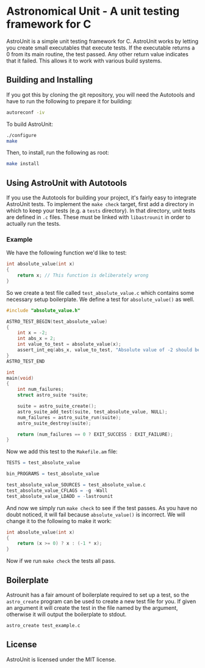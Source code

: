 # Astronomical Unit - A unit testing framework for C

AstroUnit is a simple unit testing framework for C. AstroUnit works by letting
you create small executables that execute tests. If the executable returns a
0 from its main routine, the test passed. Any other return value indicates
that it failed. This allows it to work with various build systems.

## Building and Installing

If you got this by cloning the git repository, you will need the Autotools and
have to run the following to prepare it for building:

```sh
autoreconf -iv
```

To build AstroUnit:

```sh
./configure
make
```

Then, to install, run the following as root:

```sh
make install
```

## Using AstroUnit with Autotools

If you use the Autotools for building your project, it's fairly easy to
integrate AstroUnit tests. To implement the `make check` target, first add a
directory in which to keep your tests (e.g. a `tests` directory). In that
directory, unit tests are defined in `.c` files. These must be linked with
`libastrounit` in order to actually run the tests.

### Example

We have the following function we'd like to test:

```c
int absolute_value(int x)
{
    return x; // This function is deliberately wrong
}
```

So we create a test file called `test_absolute_value.c` which contains some
necessary setup boilerplate. We define a test for `absolute_value()` as well.

```c
#include "absolute_value.h"

ASTRO_TEST_BEGIN(test_absolute_value)
{
    int x = -2;
    int abs_x = 2;
    int value_to_test = absolute_value(x);
    assert_int_eq(abs_x, value_to_test, "Absolute value of -2 should be 2");
}
ASTRO_TEST_END

int 
main(void)
{
    int num_failures;
    struct astro_suite *suite;

    suite = astro_suite_create();
    astro_suite_add_test(suite, test_absolute_value, NULL);
    num_failures = astro_suite_run(suite);
    astro_suite_destroy(suite);

    return (num_failures == 0 ? EXIT_SUCCESS : EXIT_FAILURE);
}
```

Now we add this test to the `Makefile.am` file:

```m4
TESTS = test_absolute_value

bin_PROGRAMS = test_absolute_value

test_absolute_value_SOURCES = test_absolute_value.c
test_absolute_value_CFLAGS = -g -Wall
test_absolute_value_LDADD = -lastrounit
```

And now we simply run `make check` to see if the test passes. As you have no
doubt noticed, it will fail because `absolute_value()` is incorrect. We will
change it to the following to make it work:

```c
int absolute_value(int x)
{
    return (x >= 0) ? x : (-1 * x);
}
```

Now if we run `make check` the tests all pass.

## Boilerplate

Astrounit has a fair amount of boilerplate required to set up a test, so the
`astro_create` program can be used to create a new test file for you. If given
an argument it will create the test in the file named by the argument,
otherwise it will output the boilerplate to stdout.

```sh
astro_create test_example.c
```

## License

AstroUnit is licensed under the MIT license.
